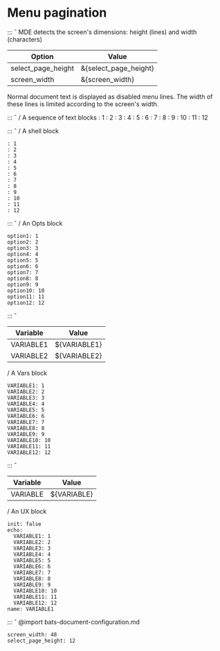# Menu pagination

::: ˆ
MDE detects the screen's dimensions: height (lines) and width (characters)

| Option| Value
| -| -
| select_page_height| &{select_page_height}
| screen_width| &{screen_width}

Normal document text is displayed as disabled menu lines. The width of these lines is limited according to the screen's width.

::: ˆ
/ A sequence of text blocks
: 1
: 2
: 3
: 4
: 5
: 6
: 7
: 8
: 9
: 10
: 11
: 12

::: ˆ
/ A shell block
```
: 1
: 2
: 3
: 4
: 5
: 6
: 7
: 8
: 9
: 10
: 11
: 12
```
::: ˆ
/ An Opts block
```opts
option1: 1
option2: 2
option3: 3
option4: 4
option5: 5
option6: 6
option7: 7
option8: 8
option9: 9
option10: 10
option11: 11
option12: 12
```
::: ˆ

| Variable| Value
| -| -
| VARIABLE1| ${VARIABLE1}
| VARIABLE2| ${VARIABLE2}

/ A Vars block
```vars
VARIABLE1: 1
VARIABLE2: 2
VARIABLE3: 3
VARIABLE4: 4
VARIABLE5: 5
VARIABLE6: 6
VARIABLE7: 7
VARIABLE8: 8
VARIABLE9: 9
VARIABLE10: 10
VARIABLE11: 11
VARIABLE12: 12
```
::: ˆ

| Variable| Value
| -| -
| VARIABLE| ${VARIABLE}

/ An UX block
```ux
init: false
echo:
  VARIABLE1: 1
  VARIABLE2: 2
  VARIABLE3: 3
  VARIABLE4: 4
  VARIABLE5: 5
  VARIABLE6: 6
  VARIABLE7: 7
  VARIABLE8: 8
  VARIABLE9: 9
  VARIABLE10: 10
  VARIABLE11: 11
  VARIABLE12: 12
name: VARIABLE1
```
::: ˆ
@import bats-document-configuration.md
```opts :(document_opts)
screen_width: 48
select_page_height: 12
```